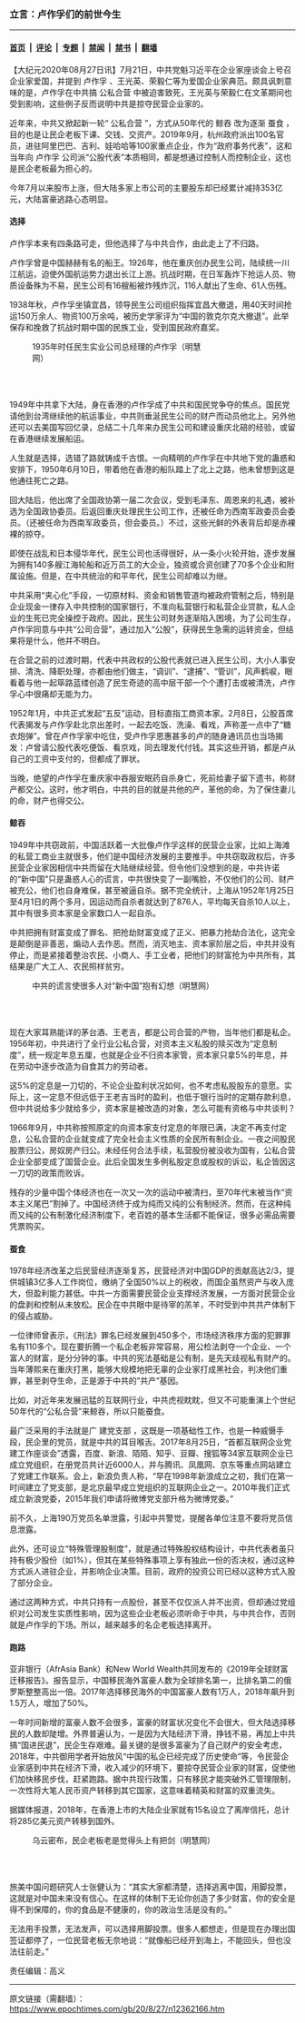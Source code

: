 ### 立言：卢作孚们的前世今生

---

#### [首页](../../../..?n12362166) &nbsp;|&nbsp; [评论](../../../../../epoch-comment?n12362166) &nbsp;|&nbsp; [专题](../../../../../epoch-special?n12362166) &nbsp;|&nbsp; [禁闻](../../../../../epoch-news?n12362166) &nbsp;|&nbsp; [禁书](../../../../../books?n12362166) &nbsp;|&nbsp; [翻墙](https://github.com/gfw-breaker/nogfw/blob/master/README.md?n12362166)


<div class="post_content" id="artbody" itemprop="articleBody">
 <!-- article content begin -->
 <p>
  【大纪元2020年08月27日讯】7月21日，中共党魁习近平在企业家座谈会上号召企业家爱国，并提到
  <ok href="https://www.epochtimes.com/gb/tag/%E5%8D%A2%E4%BD%9C%E5%AD%9A.html">
   卢作孚
  </ok>
  、王光英、荣毅仁等为爱国企业家典范。颇具讽刺意味的是，卢作孚在中共搞
  <ok href="https://www.epochtimes.com/gb/tag/%E5%85%AC%E7%A7%81%E5%90%88%E8%90%A5.html">
   公私合营
  </ok>
  中被迫害致死，王光英与荣毅仁在文革期间也受到影响，这些例子反而说明中共是掠夺民营企业家的。
 </p>
 <p>
  近年来，中共又掀起新一轮“
  <ok href="https://www.epochtimes.com/gb/tag/%E5%85%AC%E7%A7%81%E5%90%88%E8%90%A5.html">
   公私合营
  </ok>
  ”，方式从50年代的
  <ok href="https://www.epochtimes.com/gb/tag/%E9%B2%B8%E5%90%9E.html">
   鲸吞
  </ok>
  改为逐渐
  <ok href="https://www.epochtimes.com/gb/tag/%E8%9A%95%E9%A3%9F.html">
   蚕食
  </ok>
  ，目的也是让民企老板下课、交钱、交资产。2019年9月，杭州政府派出100名官员，进驻阿里巴巴、吉利、娃哈哈等100家重点企业，作为“政府事务代表”，这和当年向
  <ok href="https://www.epochtimes.com/gb/tag/%E5%8D%A2%E4%BD%9C%E5%AD%9A.html">
   卢作孚
  </ok>
  公司派“公股代表”本质相同，都是想通过控制人而控制企业，这也是民企老板最为担心的。
 </p>
 <p>
  今年7月以来股市上涨，但大陆多家上市公司的主要股东却已经累计减持353亿元，大陆富豪逃路心态明显。
 </p>
 <h4>
  选择
 </h4>
 <p>
  卢作孚本来有四条路可走，但他选择了与中共合作，由此走上了不归路。
 </p>
 <p>
  卢作孚曾是中国赫赫有名的船王。1926年，他在重庆创办民生公司，陆续统一川江航运，迫使外国航运势力退出长江上游。抗战时期，在日军轰炸下抢运人员、物质设备殊为不易，民生公司有16艘船被炸残炸沉，116人献出了生命、61人伤残。
 </p>
 <p>
  1938年秋，卢作孚坐镇宜昌，领导民生公司组织指挥宜昌大撤退，用40天时间抢运150万余人、物资100万余吨，被历史学家评为“中国的敦克尔克大撤退”。此举保存和挽救了抗战时期中国的民族工业，受到国民政府嘉奖。
 </p>
 <figure aria-describedby="caption-attachment-12362291" class="wp-caption aligncenter" id="attachment_12362291" style="width: 300px">
  <ok href=" https://i.epochtimes.com/assets/uploads/2020/08/2020-8-26-222939-0.jpg" rel="noreferrer noopener" target="_blank">
   <img alt="" class="wp-image-12362291" src="https://i.epochtimes.com/assets/uploads/2020/08/2020-8-26-222939-0.jpg"/>
  </ok>
  <br/><figcaption class="wp-caption-text" id="caption-attachment-12362291">
   1935年时任民生实业公司总经理的卢作孚（明慧网）
  </figcaption><br/>
 </figure><br/>
 <p>
  1949年中共拿下大陆，身在香港的卢作孚成了中共和国民党争夺的焦点。国民党请他到台湾继续他的航运事业，中共则垂涎民生公司的财产而动员他北上。另外他还可以去美国写回忆录，总结二十几年来办民生公司和建设重庆北碚的经验，或留在香港继续发展船运。
 </p>
 <p>
  人生就是选择，选错了路就铸成千古恨。一向精明的卢作孚在中共地下党的蛊惑和安排下，1950年6月10日，带着他在香港的船队踏上了北上之路，他未曾想到这是他通往死亡之路。
 </p>
 <p>
  回大陆后，他出席了全国政协第一届二次会议，受到毛泽东、周恩来的礼遇，被补选为全国政协委员。后返回重庆处理民生公司工作，还被任命为西南军政委员会委员。（还被任命为西南军政委员，但会委员。）不过，这些光鲜的外表背后却是赤裸裸的掠夺。
 </p>
 <p>
  即使在战乱和日本侵华年代，民生公司也活得很好，从一条小火轮开始，逐步发展为拥有140多艘江海轮船和近万员工的大企业，独资或合资创建了70多个企业和附属设施。但是，在中共统治的和平年代，民生公司却难以为继。
 </p>
 <p>
  中共采用“夹心化”手段，一切原材料、资金和销售管道均被政府管制之后，特别是企业现金一律存入中共控制的国家银行，不准向私营银行和私营企业贷款，私人企业的生死已完全操控于政府。因此，民生公司财务逐渐陷入困境，为了公司生存，卢作孚同意与中共“公司合营”，通过加入“公股”，获得民生急需的运转资金，但结果将是什么，他并不明白。
 </p>
 <p>
  在合营之前的过渡时期，代表中共政权的公股代表就已进入民生公司，大小人事安排、清洗、降职处理，亦都由他们做主，“调训”、“逮捕”、“管训”，风声鹤唳，眼看着与他一起筚路蓝缕创造了民生奇迹的高中层干部一个个遭打击或被清洗，卢作孚心中很痛却无能为力。
 </p>
 <p>
  1952年1月，中共正式发起“五反”运动，目标直指工商资本家。2月8日，公股首席代表揭发与卢作孚赴北京出差时，一起去吃饭、洗澡、看戏，声称差一点中了“糖衣炮弹”。曾在卢作孚家中吃住，受卢作孚恩惠甚多的卢的随身通讯员也当场揭发：卢曾请公股代表吃便饭、看京戏，同去理发代付钱。其实这些开销，都是卢从自己的工资中支付的，但都成了罪状。
 </p>
 <p>
  当晚，绝望的卢作孚在重庆家中吞服安眠药自杀身亡，死前给妻子留下遗书，称财产都交公。这时，他才明白，中共的目的就是共他的产，革他的命，为了保住妻儿的命，财产也得交公。
 </p>
 <h4>
  <ok href="https://www.epochtimes.com/gb/tag/%E9%B2%B8%E5%90%9E.html">
   鲸吞
  </ok>
 </h4>
 <p>
  1949年中共窃政前，中国活跃着一大批像卢作孚这样的民营企业家，比如上海滩的私营工商业主就很多，他们是中国经济发展的主要推手。中共窃取政权后，许多民营企业家因相信中共而留在大陆继续经营。但令他们没想到的是，中共许诺的“新中国”只是蛊惑人心的谎言，中共很快变了一副嘴脸，不仅他们的公司、财产被充公，他们也自身难保，甚至被逼自杀。据不完全统计，上海从1952年1月25日至4月1日的两个多月，因运动而自杀者就达到了876人，平均每天自杀10人以上，其中有很多资本家是全家数口人一起自杀。
 </p>
 <p>
  中共把拥有财富变成了罪名、把抢劫财富变成了正义、把暴力抢劫合法化，这完全是颠倒是非善恶，煽动人去作恶。然而，消灭地主、资本家阶层之后，中共并没有停止，而是紧接着整治农民、小商人、手工业者，把他们的财富抢为中共所有，其结果是广大工人、农民照样贫穷。
 </p>
 <figure aria-describedby="caption-attachment-12362293" class="wp-caption aligncenter" id="attachment_12362293" style="width: 450px">
  <ok href=" https://i.epochtimes.com/assets/uploads/2020/08/2020-8-26-222939-1.jpg" rel="noreferrer noopener" target="_blank">
   <img alt="" class="wp-image-12362293" src="https://i.epochtimes.com/assets/uploads/2020/08/2020-8-26-222939-1.jpg"/>
  </ok>
  <br/><figcaption class="wp-caption-text" id="caption-attachment-12362293">
   中共的谎言使很多人对“新中国”抱有幻想（明慧网）
  </figcaption><br/>
 </figure><br/>
 <p>
  现在大家耳熟能详的茅台酒、王老吉，都是公司合营的产物，当年他们都是私企。1956年初，中共进行了全行业公私合营，对资本主义私股的赎买改为“定息制度”，统一规定年息五厘，也就是企业不归资本家管，资本家只拿5%的年息，并在劳动中逐步改造为自食其力的劳动者。
 </p>
 <p>
  这5%的定息是一刀切的，不论企业盈利状况如何，也不考虑私股股东的意愿。实际上，这一定息不但远低于王老吉当时的盈利，也低于银行当时的定期存款利息，但中共说给多少就给多少，资本家是被改造的对象，怎么可能有资格与中共谈判？
 </p>
 <p>
  1966年9月，中共称按照原定的向资本家支付定息的年限已满，决定不再支付定息，公私合营的企业就变成了完全社会主义性质的全民所有制企业。一夜之间股民股票归公，房奴房产归公。未经任何合法手续，私营股份被没收为国有，公私合营企业全部变成了国营企业。此后全国发生多例私股定息或股权的诉讼，私企皆因这一刀切的政策而败诉。
 </p>
 <p>
  残存的少量中国个体经济也在一次又一次的运动中被清扫，至70年代末被当作“资本主义尾巴”割掉了。中国经济终于成为纯而又纯的公有制经济。然而，在这种纯而又纯的公有制激化经济制度下，老百姓的基本生活都不能保证，很多必需品需要凭票购买。
 </p>
 <h4>
  <ok href="https://www.epochtimes.com/gb/tag/%E8%9A%95%E9%A3%9F.html">
   蚕食
  </ok>
 </h4>
 <p>
  1978年经济改革之后民营经济逐渐复苏，民营经济对中国GDP的贡献高达2/3，提供城镇3亿多人工作岗位，缴纳了全国50%以上的税收，而国企虽然资产与收入庞大，但盈利能力甚低。中共一方面需要民营企业支撑经济发展，一方面对民营企业的盘剥和控制从未放松。民企在中共眼中是待宰的羔羊，不时受到中共共产体制下的侵占威胁。
 </p>
 <p>
  一位律师曾表示，《刑法》罪名已经发展到450多个，市场经济秩序方面的犯罪罪名有110多个。现在要折腾一个私企老板非常容易，用公检法剥夺一个企业、一个富人的财富，是分分钟的事。中共的宪法基础是公有制，是先天歧视私有财产的。当年薄熙来在重庆打黑，能够大规模地把无辜的企业家打成黑社会，判决他们重罪，甚至剥夺生命，正是源于中共的”共产”基因。
 </p>
 <p>
  比如，对近年来发展迅猛的互联网行业，中共虎视眈眈，但又不可能重演上个世纪50年代的“公私合营”来鲸吞，所以只能蚕食。
 </p>
 <p>
  最广泛采用的手法就是广
  <ok href="https://www.epochtimes.com/gb/tag/%E5%BB%BA%E5%85%9A%E6%94%AF%E9%83%A8.html">
   建党支部
  </ok>
  ，这既是一项基础性工作，也是一种威慑手段，民企里的党员，就是中共的耳目喉舌。2017年8月25日，“首都互联网企业党建工作座谈会”透露，百度、新浪、陌陌、知乎、豆瓣、搜狐等34家互联网企业已成立党组织，在册党员共计近6000人，并与腾讯、凤凰网、京东等重点网站建立了党建工作联系。会上，新浪负责人称，“早在1998年新浪成立之初，我们在第一时间建立了党支部，是北京最早成立党组织的互联网企业之一。2010年我们正式成立新浪党委，2015年我们申请将微博党支部升格为微博党委。”
 </p>
 <p>
  前不久，上海190万党员名单泄露，引起中共警觉，提醒各单位注意不要将党员信息泄露。
 </p>
 <p>
  此外，还可设立“特殊管理股制度”，就是通过特殊股权结构设计，中共代表者虽只持有极少股份（如1%），但其在某些特殊事项上享有独此一份的否决权，通过这种方式派人进驻企业，并影响企业决策。目前，政府的投资公司已经以这种方式入股了部分企业。
 </p>
 <p>
  通过这两种方式，中共只持有一点股份，甚至不仅仅派人并不出资，但却通过党组织对公司发生实质性影响，因为这些企业老板必须听命于中共，与中共合作，否则就是卢作孚的下场。所以，越来越多的名企老板选择离开。
 </p>
 <h4>
  跑路
 </h4>
 <p>
  亚非银行（AfrAsia Bank）和New World Wealth共同发布的《2019年全球财富迁移报告》。报告显示，中国移民海外富豪人数为全球排名第一，比排名第二的俄罗斯整整高出一倍。2017年选择移民海外的中国富豪人数有1万人，2018年飙升到1.5万人，增加了50%。
 </p>
 <p>
  一年时间新增的富豪人数不会很多，富豪的财富状况变化不会很大，但大陆选择移民的人数却陡增。外界普遍认为，一是因为大陆经济下滑，挣钱不易，再加上中共搞“国进民退”，民企生存艰难。最关键的是很多富豪为了自己财产的安全考虑，2018年，中共御用学者开始放风“中国的私企已经完成了历史使命”等，令民营企业家感到中共在经济下滑，收入减少的环境下，要掠夺民营企业家的财富，促使他们加快移民步伐，赶紧跑路。据中共现行政策，只有移民才能突破外汇管理限制，一次性将大笔人民币资产转移到其它国家，这意味着精英和财富的双重流失。
 </p>
 <p>
  据媒体报道，2018年，在香港上市的大陆企业家就有15名设立了离岸信托，总计将285亿美元资产转移到国外。
 </p>
 <figure aria-describedby="caption-attachment-12362298" class="wp-caption aligncenter" id="attachment_12362298" style="width: 450px">
  <ok href=" https://i.epochtimes.com/assets/uploads/2020/08/2020-8-26-222939-2-450x300.jpg" rel="noreferrer noopener" target="_blank">
   <img alt="" class="wp-image-12362298 size-medium" src="https://i.epochtimes.com/assets/uploads/2020/08/2020-8-26-222939-2-450x300.jpg"/>
  </ok>
  <br/><figcaption class="wp-caption-text" id="caption-attachment-12362298">
   乌云密布，民企老板老是觉得头上有把剑（明慧网）
  </figcaption><br/>
 </figure><br/>
 <p>
  旅美中国问题研究人士张健认为：“其实大家都清楚，选择逃离中国，用脚投票，这就是对中国未来没有信心。在这样的体制下无论你创造了多少财富，你的安全是得不到保障的，你的食品是不健康的，你的政治生活是没有的。”
 </p>
 <p>
  无法用手投票，无法发声，可以选择用脚投票。很多人都想走，但是现在办理出国签证都停了，一位民营老板无奈地说：“就像船已经开到海上，不能回头，但也没法往前走。”
 </p>
 <p>
  责任编辑：高义
 </p>
 <!-- article content end -->
 <div id="below_article_ad">
 </div>
</div>


---

原文链接（需翻墙）：https://www.epochtimes.com/gb/20/8/27/n12362166.htm